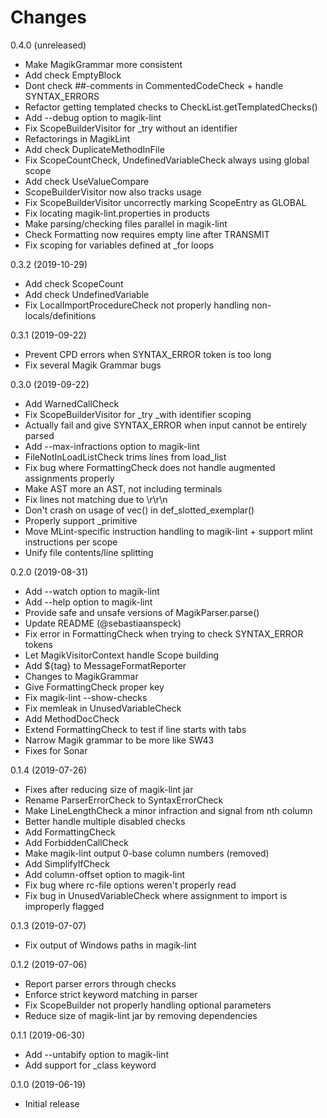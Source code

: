 Changes
=======

0.4.0 (unreleased)

- Make MagikGrammar more consistent
- Add check EmptyBlock
- Dont check ##-comments in CommentedCodeCheck + handle SYNTAX\_ERRORS
- Refactor getting templated checks to CheckList.getTemplatedChecks()
- Add --debug option to magik-lint
- Fix ScopeBuilderVisitor for \_try without an identifier
- Refactorings in MagikLint
- Add check DuplicateMethodInFile
- Fix ScopeCountCheck, UndefinedVariableCheck always using global scope
- Add check UseValueCompare
- ScopeBuilderVisitor now also tracks usage
- Fix ScopeBuilderVisitor uncorrectly marking ScopeEntry as GLOBAL
- Fix locating magik-lint.properties in products
- Make parsing/checking files parallel in magik-lint
- Check Formatting now requires empty line after TRANSMIT
- Fix scoping for variables defined at \_for loops


0.3.2 (2019-10-29)

- Add check ScopeCount
- Add check UndefinedVariable
- Fix LocalImportProcedureCheck not properly handling non-locals/definitions


0.3.1 (2019-09-22)

- Prevent CPD errors when SYNTAX\_ERROR token is too long
- Fix several Magik Grammar bugs


0.3.0 (2019-09-22)

- Add WarnedCallCheck
- Fix ScopeBuilderVisitor for \_try \_with identifier scoping
- Actually fail and give SYNTAX\_ERROR when input cannot be entirely parsed
- Add --max-infractions option to magik-lint
- FileNotInLoadListCheck trims lines from load\_list
- Fix bug where FormattingCheck does not handle augmented assignments properly
- Make AST more an AST, not including terminals
- Fix lines not matching due to \r\r\n
- Don't crash on usage of vec() in def\_slotted\_exemplar()
- Properly support \_primitive
- Move MLint-specific instruction handling to magik-lint + support mlint instructions per scope
- Unify file contents/line splitting


0.2.0 (2019-08-31)

- Add --watch option to magik-lint
- Add --help option to magik-lint
- Provide safe and unsafe versions of MagikParser.parse()
- Update README (@sebastiaanspeck)
- Fix error in FormattingCheck when trying to check SYNTAX\_ERROR tokens
- Let MagikVisitorContext handle Scope building
- Add ${tag} to MessageFormatReporter
- Changes to MagikGrammar
- Give FormattingCheck proper key
- Fix magik-lint --show-checks
- Fix memleak in UnusedVariableCheck
- Add MethodDocCheck
- Extend FormattingCheck to test if line starts with tabs
- Narrow Magik grammar to be more like SW43
- Fixes for Sonar


0.1.4 (2019-07-26)

- Fixes after reducing size of magik-lint jar
- Rename ParserErrorCheck to SyntaxErrorCheck
- Make LineLengthCheck a minor infraction and signal from nth column
- Better handle multiple disabled checks
- Add FormattingCheck
- Add ForbiddenCallCheck
- Make magik-lint output 0-base column numbers (removed)
- Add SimplifyIfCheck
- Add column-offset option to magik-lint
- Fix bug where rc-file options weren't properly read
- Fix bug in UnusedVariableCheck where assignment to import is improperly flagged


0.1.3 (2019-07-07)

- Fix output of Windows paths in magik-lint


0.1.2 (2019-07-06)

- Report parser errors through checks
- Enforce strict keyword matching in parser
- Fix ScopeBuilder not properly handling optional parameters
- Reduce size of magik-lint jar by removing dependencies


0.1.1 (2019-06-30)

- Add --untabify <n> option to magik-lint
- Add support for \_class keyword


0.1.0 (2019-06-19)

- Initial release
